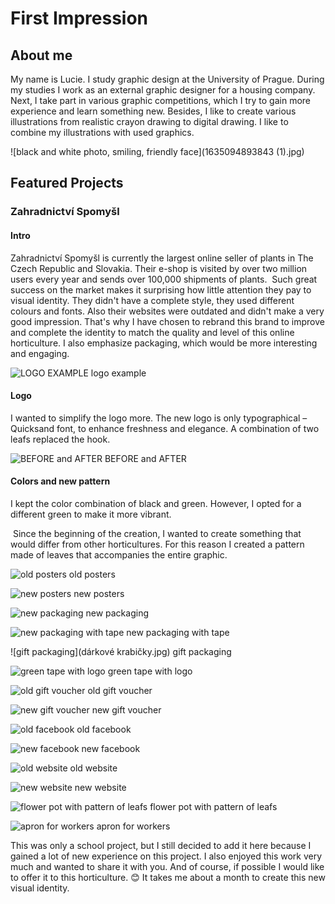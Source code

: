 # First Impression

## About me 

My name is Lucie. I study graphic design at the University of Prague. During my studies I work as an external graphic designer for a housing company. Next, I take part in various graphic competitions, which I try to gain more experience and learn something new. 
Besides, I like to create various illustrations from realistic crayon drawing to digital drawing. I like to combine my illustrations with used graphics.

![black and white photo, smiling, friendly face](1635094893843 (1).jpg)

## Featured Projects

### Zahradnictví Spomyšl

#### Intro
Zahradnictví Spomyšl is currently the largest online seller of plants in The Czech Republic and Slovakia. Their e-shop is visited by over two million users every year and sends over 100,000 shipments of plants.
 Such great success on the market makes it surprising how little attention they pay to visual identity. They didn't have a complete style, they used different colours and fonts. Also their websites were outdated and didn't make a very good impression.
That's why I have chosen to rebrand this brand to improve and complete the identity to match the quality and level of this online horticulture. I also emphasize packaging, which would be more interesting and engaging.

![LOGO EXAMPLE](spospos.jpg)
logo example

#### Logo
I wanted to simplify the logo more. The new logo is only typographical – Quicksand font, to enhance freshness and elegance. A combination of two leafs replaced the hook.

![BEFORE and AFTER](LOGO.jpg)
BEFORE and AFTER

#### Colors and new pattern
I kept the color combination of black and green. However, I opted for a different green to make it more vibrant.

 Since the beginning of the creation, I wanted to create something that would differ from other horticultures. For this reason I created a pattern made of leaves that accompanies the entire graphic.
 
 ![old posters](HAHAA.jpg)
 old posters
 
 ![new posters](billboard1.jpg)
 new posters
 
 ![new packaging](box1.jpg)
 new packaging
 
 ![new packaging with tape](box2.jpg)
 new packaging with tape
 
 ![gift packaging](dárkové krabičky.jpg)
 gift packaging
 
 ![green tape with logo](páska.jpg)
 green tape with logo
 
 ![old gift voucher](75102_poukaz2.jpg)
 old gift voucher
 
 ![new gift voucher](DÁRKOVÝPOUKAZZ.jpg)
 new gift voucher
 
 ![old facebook](fb.jpg) 
 old facebook
 
 ![new facebook](facebook-mockup.jpg)
 new facebook
 
 ![old website](web.jpg) 
 old website
 
 ![new website](webka.jpg)
 new website
 
 ![flower pot with pattern of leafs](kytka.jpg)
 flower pot with pattern of leafs
 
 ![apron for workers](ZÁSTĚRA.jpg)
 apron for workers
 
This was only a school project, but I still decided to add it here because I gained a lot of new experience on this project. I also enjoyed this work very much and wanted to share it with you. And of course, if possible I would like to offer it to this horticulture. 😊
It takes me about a month to create this new visual identity. 
